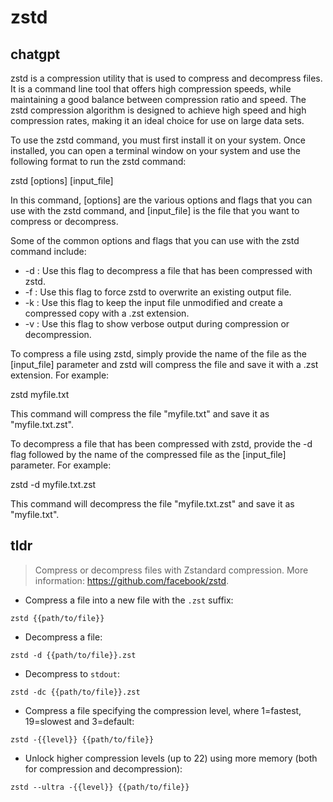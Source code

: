 # zstd 
## chatgpt 
zstd is a compression utility that is used to compress and decompress files. It is a command line tool that offers high compression speeds, while maintaining a good balance between compression ratio and speed. The zstd compression algorithm is designed to achieve high speed and high compression rates, making it an ideal choice for use on large data sets.

To use the zstd command, you must first install it on your system. Once installed, you can open a terminal window on your system and use the following format to run the zstd command:

zstd [options] [input_file]

In this command, [options] are the various options and flags that you can use with the zstd command, and [input_file] is the file that you want to compress or decompress.

Some of the common options and flags that you can use with the zstd command include:

- -d : Use this flag to decompress a file that has been compressed with zstd.
- -f : Use this flag to force zstd to overwrite an existing output file.
- -k : Use this flag to keep the input file unmodified and create a compressed copy with a .zst extension.
- -v : Use this flag to show verbose output during compression or decompression.

To compress a file using zstd, simply provide the name of the file as the [input_file] parameter and zstd will compress the file and save it with a .zst extension. For example:

zstd myfile.txt

This command will compress the file "myfile.txt" and save it as "myfile.txt.zst".

To decompress a file that has been compressed with zstd, provide the -d flag followed by the name of the compressed file as the [input_file] parameter. For example:

zstd -d myfile.txt.zst

This command will decompress the file "myfile.txt.zst" and save it as "myfile.txt". 

## tldr 
 
> Compress or decompress files with Zstandard compression.
> More information: <https://github.com/facebook/zstd>.

- Compress a file into a new file with the `.zst` suffix:

`zstd {{path/to/file}}`

- Decompress a file:

`zstd -d {{path/to/file}}.zst`

- Decompress to `stdout`:

`zstd -dc {{path/to/file}}.zst`

- Compress a file specifying the compression level, where 1=fastest, 19=slowest and 3=default:

`zstd -{{level}} {{path/to/file}}`

- Unlock higher compression levels (up to 22) using more memory (both for compression and decompression):

`zstd --ultra -{{level}} {{path/to/file}}`
